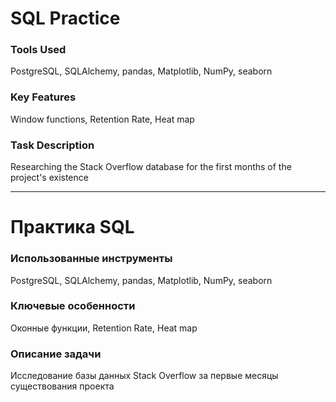 # SQL Practice

### Tools Used

PostgreSQL, SQLAlchemy, pandas, Matplotlib, NumPy, seaborn

### Key Features

Window functions, Retention Rate, Heat map

### Task Description

Researching the Stack Overflow database for the first months of the project's existence

---
# Практика SQL

### Использованные инструменты

PostgreSQL, SQLAlchemy, pandas, Matplotlib, NumPy, seaborn

### Ключевые особенности

Оконные функции, Retention Rate, Heat map

### Описание задачи

Исследование базы данных Stack Overflow за первые месяцы существования проекта